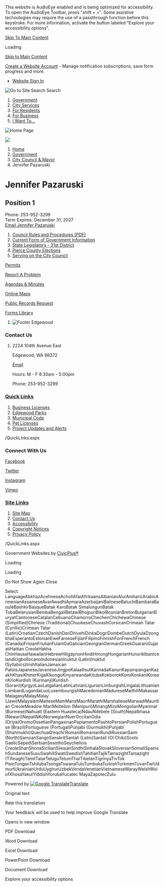 This website is AudioEye enabled and is being optimized for accessibility. To open the AudioEye Toolbar, press "shift + =". Some assistive technologies may require the use of a passthrough function before this keystroke. For more information, activate the button labeled “Explore your accessibility options”.

[Skip To Main Content](https://www.cityofedgewood.org/442/Jennifer-Pazaruski/)

Loading

[Skip to Main Content](https://www.cityofedgewood.org/442/Jennifer-Pazaruski/)

[Create a Website Account](https://www.cityofedgewood.org/MyAccount/ProfileCreate) - Manage notification subscriptions, save form progress and more.   

- [Website Sign In](https://www.cityofedgewood.org/MyAccount)

![Go to Site Search](https://www.cityofedgewood.org/ImageRepository/Document?documentID=46) Search

1. [Government](https://www.cityofedgewood.org/27/Government)
2. [City Services](https://www.cityofedgewood.org/101/City-Services)
3. [For Residents](https://www.cityofedgewood.org/31/For-Residents)
4. [For Business](https://www.cityofedgewood.org/35/For-Business)
5. [I Want To...](https://www.cityofedgewood.org/9/I-Want-To)

![Home Page](https://www.cityofedgewood.org/ImageRepository/Document?documentID=1029)

![](https://www.cityofedgewood.org/ImageRepository/Document?documentID=1049)

1. [Home](https://www.cityofedgewood.org)
2. [Government](https://www.cityofedgewood.org/27/Government)
3. [City Council &amp; Mayor](https://www.cityofedgewood.org/182/City-Council-Mayor)
4. Jennifer Pazaruski

# Jennifer Pazaruski

## Position 1

Phone: 253-952-3299  
Term Expires: December 31, 2027  
[Email Jennifer Pazaruski](mailto:Jennifer.pazaruski@cityofedgewood.org)

1. [Council Rules and Procedures (PDF)](https://www.cityofedgewood.org/DocumentCenter/View/2632/CC-Rules-of-Procedure-Amendments_Amended-08232022_Final)
2. [Current Form of Government Information](https://www.cityofedgewood.org/198/Current-Form-of-Government-Information)
3. [State Legislators - 31st District](https://www.cityofedgewood.org/199/State-Legislators---31st-District)
4. [Pierce County Elections](https://www.piercecountywa.gov/328/Elections)
5. [Serving on the City Council](https://www.cityofedgewood.org/432/Serving-on-the-City-Council)

[Permits](https://www.cityofedgewood.org/201/Apply-for-a-Permit)

[Report A Problem](https://www.cityofedgewood.org/221/Concern-Complaint)

[Agendas &amp; Minutes](https://www.cityofedgewood.org/129/Agendas-Minutes)

[Online Maps](https://www.cityofedgewood.org/224/Maps-Directions)

[Public Records Request](https://www.cityofedgewood.org/154/Public-Records-Request)

[Forms Library](https://www.cityofedgewood.org/FormCenter)

1. ![Footer Edgewood](https://www.cityofedgewood.org/ImageRepository/Document?documentID=1033)

### Contact Us

1. 2224 104th Avenue East
   
   Edgewood, WA 98372
   
   [Email](mailto:cityhall@cityofedgewood.org)
   
   Hours: M - F 8:30am - 5:00pm
   
   Phone: 253-952-3299

### [Quick Links](https://www.cityofedgewood.org/QuickLinks.aspx?CID=12)

1. [Business Licenses](https://www.cityofedgewood.org/203/Business-Licenses)
2. [Edgewood Parks](https://www.cityofedgewood.org/189/Edgewood-Parks)
3. [Municipal Code](https://www.codepublishing.com/WA/Edgewood)
4. [Pet Licenses](https://www.cityofedgewood.org/212/Pet-License)
5. [Project Updates and Alerts](https://www.cityofedgewood.org/172/Project-Updates-Alerts)

/QuickLinks.aspx

### Connect With Us

[Facebook](https://www.cityofedgewood.org/facebook)

[Twitter](https://www.cityofedgewood.org/twitter)

[Instagram](https://www.instagram.com/cityofedgewoodwa)

[Vimeo](https://vimeo.com/cityofedgewood)

### [Site Links](https://www.cityofedgewood.org/QuickLinks.aspx?CID=13)

1. [Site Map](https://www.cityofedgewood.org/sitemap)
2. [Contact Us](https://www.cityofedgewood.org/FormCenter/Contact-Us-4/Contact-Us-46)
3. [Accessibility](https://www.cityofedgewood.org/accessibility)
4. [Copyright Notices](https://www.cityofedgewood.org/copyright)
5. [Privacy Policy](https://www.cityofedgewood.org/DocumentCenter/View/2518/Webite-Privacy-Policy)

/QuickLinks.aspx

Government Websites by [CivicPlus®](https://connect.civicplus.com/referral)

Loading

Loading

Do Not Show Again Close

Select LanguageAbkhazAcehneseAcholiAfarAfrikaansAlbanianAlurAmharicArabicArmenianAssameseAvarAwadhiAymaraAzerbaijaniBalineseBaluchiBambaraBaouléBashkirBasqueBatak KaroBatak SimalungunBatak TobaBelarusianBembaBengaliBetawiBhojpuriBikolBosnianBretonBulgarianBuryatCantoneseCatalanCebuanoChamorroChechenChichewaChinese (Simplified)Chinese (Traditional)ChuukeseChuvashCorsicanCrimean Tatar (Cyrillic)Crimean Tatar (Latin)CroatianCzechDanishDariDhivehiDinkaDogriDombeDutchDyulaDzongkhaEsperantoEstonianEweFaroeseFijianFilipinoFinnishFonFrenchFrench (Canada)FrisianFriulianFulaniGaGalicianGeorgianGermanGreekGuaraniGujaratiHaitian CreoleHakha ChinHausaHawaiianHebrewHiligaynonHindiHmongHungarianHunsrikIbanIcelandicIgboIlocanoIndonesianInuktut (Latin)Inuktut (Syllabics)IrishItalianJamaican PatoisJapaneseJavaneseJingpoKalaallisutKannadaKanuriKapampanganKazakhKhasiKhmerKigaKikongoKinyarwandaKitubaKokborokKomiKonkaniKoreanKrioKurdish (Kurmanji)Kurdish (Sorani)KyrgyzLaoLatgalianLatinLatvianLigurianLimburgishLingalaLithuanianLombardLugandaLuoLuxembourgishMacedonianMadureseMaithiliMakassarMalagasyMalayMalay (Jawi)MalayalamMalteseMamManxMaoriMarathiMarshalleseMarwadiMauritian CreoleMeadow MariMeiteilon (Manipuri)MinangMizoMongolianMyanmar (Burmese)Nahuatl (Eastern Huasteca)NdauNdebele (South)Nepalbhasa (Newari)NepaliNKoNorwegianNuerOccitanOdia (Oriya)OromoOssetianPangasinanPapiamentoPashtoPersianPolishPortuguese (Brazil)Portuguese (Portugal)Punjabi (Gurmukhi)Punjabi (Shahmukhi)QuechuaQʼeqchiʼRomaniRomanianRundiRussianSami (North)SamoanSangoSanskritSantali (Latin)Santali (Ol Chiki)Scots GaelicSepediSerbianSesothoSeychellois CreoleShanShonaSicilianSilesianSindhiSinhalaSlovakSlovenianSomaliSpanishSundaneseSusuSwahiliSwatiSwedishTahitianTajikTamazightTamazight (Tifinagh)TamilTatarTeluguTetumThaiTibetanTigrinyaTivTok PisinTonganTshilubaTsongaTswanaTuluTumbukaTurkishTurkmenTuvanTwiUdmurtUkrainianUrduUyghurUzbekVendaVenetianVietnameseWarayWelshWolofXhosaYakutYiddishYorubaYucatec MayaZapotecZulu

Powered by [![Google Translate](https://www.gstatic.com/images/branding/googlelogo/1x/googlelogo_color_42x16dp.png)Translate](https://translate.google.com)

Original text

Rate this translation

Your feedback will be used to help improve Google Translate

Opens in new window

PDF Download

Word Download

Excel Download

PowerPoint Download

Document Download

Explore your accessibility options